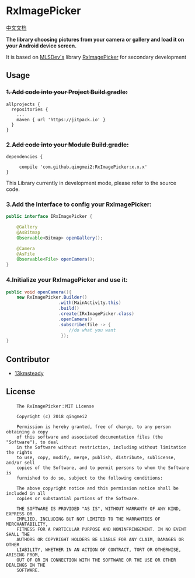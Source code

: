 # RxImagePicker

[中文文档](https://github.com/qingmei2/RxImagePicker/blob/master/README_ZH.md)

**The library choosing pictures from your camera or gallery and load it on your Android device screen.** 

It is based on [MLSDev's](https://github.com/MLSDev) library [RxImagePicker](https://github.com/MLSDev/RxImagePicker) for secondary development

## <h2 id="Usage">Usage</h2>
### ~~1. Add code into your Project Build.gradle:~~
```
allprojects {
  repositories {
    ...
    maven { url 'https://jitpack.io' }
  }
}
```
### 2.~~Add code into your Module Build.gradle:~~

```
dependencies {
     
     compile 'com.github.qingmei2:RxImagePicker:x.x.x'
}
```

This Library currently in development mode, please refer to the source code.

### 3.Add the Interface to config your RxImagePicker:

```Java
public interface IRxImagePicker {

    @Gallery
    @AsBitmap
    Observable<Bitmap> openGallery();

    @Camera
    @AsFile
    Observable<File> openCamera();
}
```

### 4.Initialize your RxImagePicker and use it:

```Java
public void openCamera(){
    new RxImagePicker.Builder()
                    .with(MainActivity.this)
                    .build()
                    .create(IRxImagePicker.class)
                    .openCamera()
                    .subscribe(file -> {
                        //do what you want
                     });
}
```

## Contributor

* [13kmsteady](https://github.com/13kmsteady)

License
-------
        The RxImagePicker：MIT License
        
        Copyright (c) 2018 qingmei2
        
        Permission is hereby granted, free of charge, to any person obtaining a copy
        of this software and associated documentation files (the "Software"), to deal
        in the Software without restriction, including without limitation the rights
        to use, copy, modify, merge, publish, distribute, sublicense, and/or sell
        copies of the Software, and to permit persons to whom the Software is
        furnished to do so, subject to the following conditions:
        
        The above copyright notice and this permission notice shall be included in all
        copies or substantial portions of the Software.
        
        THE SOFTWARE IS PROVIDED "AS IS", WITHOUT WARRANTY OF ANY KIND, EXPRESS OR
        IMPLIED, INCLUDING BUT NOT LIMITED TO THE WARRANTIES OF MERCHANTABILITY,
        FITNESS FOR A PARTICULAR PURPOSE AND NONINFRINGEMENT. IN NO EVENT SHALL THE
        AUTHORS OR COPYRIGHT HOLDERS BE LIABLE FOR ANY CLAIM, DAMAGES OR OTHER
        LIABILITY, WHETHER IN AN ACTION OF CONTRACT, TORT OR OTHERWISE, ARISING FROM,
        OUT OF OR IN CONNECTION WITH THE SOFTWARE OR THE USE OR OTHER DEALINGS IN THE
        SOFTWARE.
